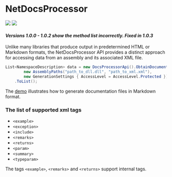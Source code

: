 # NetDocsProcessor

[![](https://img.shields.io/badge/.NET%20-6.0%20%7C%207.0-blueviolet)](https://dotnet.microsoft.com/en-us/download/dotnet/7.0) [![](https://img.shields.io/nuget/v/Akov.NetDocsProcessor)](https://www.nuget.org/packages/Akov.NetDocsProcessor/)

#### *Versions 1.0.0 - 1.0.2 show the method list incorrectly. Fixed in 1.0.3*

Unlike many libraries that produce output in predetermined HTML or Markdown formats, the NetDocsProcessor API provides a distinct approach for accessing data from an assembly and its associated XML file.

```csharp
List<NamespaceDescription> data = new DocsProcessorApi().ObtainDocumentation(
        new AssemblyPaths("path_to_dll.dll", "path_to_xml.xml"),
        new GenerationSettings { AccessLevel = AccessLevel.Protected })
    .ToList();
```

The [demo](https://github.com/akovanev/NetDocsProcessor/blob/main/demo/Akov.Chillout.Demo/Program.cs)  illustrates how to generate documentation files in Markdown format.

### The list of supported xml tags

* `<example>`
* `<exception>`
* `<include>`
* `<remarks>` 
* `<returns>`
* `<param>`
* `<summary>`
* `<typeparam>`


The tags `<example>`, `<remarks>` and `<returns>` support internal tags. 
